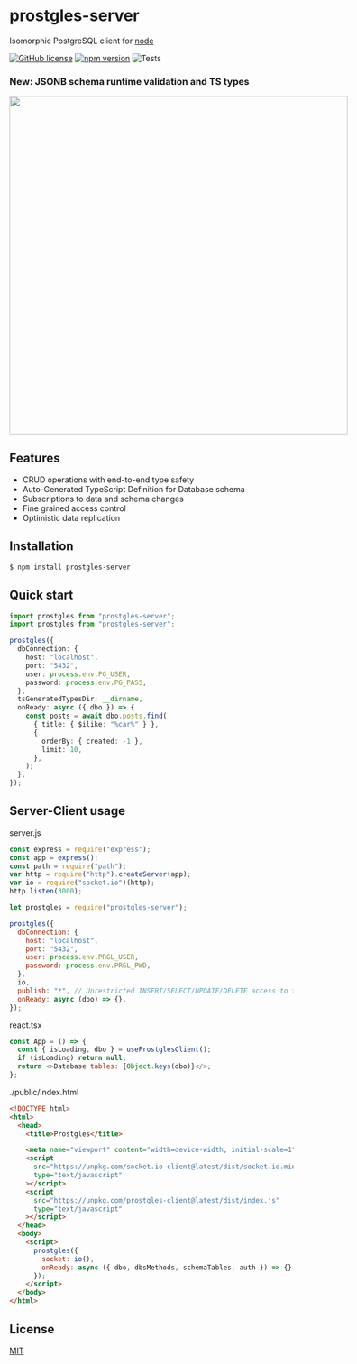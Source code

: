 # prostgles-server

Isomorphic PostgreSQL client for [node](http://nodejs.org)

[![GitHub license](https://img.shields.io/badge/license-MIT-blue.svg)](https://github.com/prostgles/prostgles-server-js/blob/master/LICENSE)
[![npm version](https://img.shields.io/npm/v/prostgles-server.svg?style=flat)](https://www.npmjs.com/package/prostgles-server)
![Tests](https://github.com/prostgles/prostgles-server-js/actions/workflows/main.yml/badge.svg)

### New: JSONB schema runtime validation and TS types

<img src="https://prostgles.com/tsdef2.png" width="600px" style="max-width: 90vw; " />

## Features

- CRUD operations with end-to-end type safety
- Auto-Generated TypeScript Definition for Database schema
- Subscriptions to data and schema changes
- Fine grained access control
- Optimistic data replication

## Installation

```bash
$ npm install prostgles-server
```

## Quick start

```typescript
import prostgles from "prostgles-server";
import prostgles from "prostgles-server";

prostgles({
  dbConnection: {
    host: "localhost",
    port: "5432",
    user: process.env.PG_USER,
    password: process.env.PG_PASS,
  },
  tsGeneratedTypesDir: __dirname,
  onReady: async ({ dbo }) => {
    const posts = await dbo.posts.find(
      { title: { $ilike: "%car%" } },
      {
        orderBy: { created: -1 },
        limit: 10,
      },
    );
  },
});
```

## Server-Client usage

server.js

```js
const express = require("express");
const app = express();
const path = require("path");
var http = require("http").createServer(app);
var io = require("socket.io")(http);
http.listen(3000);

let prostgles = require("prostgles-server");

prostgles({
  dbConnection: {
    host: "localhost",
    port: "5432",
    user: process.env.PRGL_USER,
    password: process.env.PRGL_PWD,
  },
  io,
  publish: "*", // Unrestricted INSERT/SELECT/UPDATE/DELETE access to the tables in the database
  onReady: async (dbo) => {},
});
```

react.tsx

```js
const App = () => {
  const { isLoading, dbo } = useProstglesClient();
  if (isLoading) return null;
  return <>Database tables: {Object.keys(dbo)}</>;
};
```

./public/index.html

```html
<!DOCTYPE html>
<html>
  <head>
    <title>Prostgles</title>

    <meta name="viewport" content="width=device-width, initial-scale=1" />
    <script
      src="https://unpkg.com/socket.io-client@latest/dist/socket.io.min.js"
      type="text/javascript"
    ></script>
    <script
      src="https://unpkg.com/prostgles-client@latest/dist/index.js"
      type="text/javascript"
    ></script>
  </head>
  <body>
    <script>
      prostgles({
        socket: io(),
        onReady: async ({ dbo, dbsMethods, schemaTables, auth }) => {},
      });
    </script>
  </body>
</html>
```

## License

[MIT](LICENSE)
